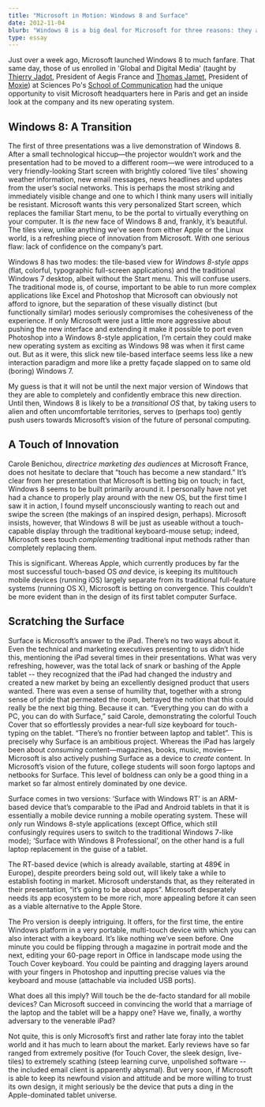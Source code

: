 ```yaml
---
title: "Microsoft in Motion: Windows 8 and Surface"
date: 2012-11-04
blurb: "Windows 8 is a big deal for Microsoft for three reasons: they are introducing a completely new user interface that challenges conventions solidified over the last 20 years, betting on the convergence of the tablet and the PC, and for the first time in their history, producing their own computing hardware."
type: essay
---
```


Just over a week ago, Microsoft launched Windows 8 to much fanfare. That same day, those of us enrolled in 'Global and Digital Media' (taught by [Thierry Jadot](https://twitter.com/thierryjadot), President of Aegis France and [Thomas Jamet](https://twitter.com/tomnever), President of [Moxie](https://twitter.com/moxieparis)) at Sciences Po's [School of Communication](http://sciencespo.from/edc) had the unique opportunity to visit Microsoft headquarters here in Paris and get an inside look at the company and its new operating system.

## Windows 8: A Transition
The first of three presentations was a live demonstration of Windows 8. After a small technological hiccup—the projector wouldn’t work and the presentation had to be moved to a different room—we were introduced to a very friendly-looking Start screen with brightly colored ‘live tiles’ showing weather information, new email messages, news headlines and updates from the user’s social networks. This is perhaps the most striking and immediately visible change and one to which I think many users will initially be resistant. Microsoft wants this very personalized Start screen, which replaces the familiar Start menu, to be the portal to virtually everything on your computer. It is _the_ new face of Windows 8 and, frankly, it’s beautiful. The tiles view, unlike anything we’ve seen from either Apple or the Linux world, is a refreshing piece of innovation from Microsoft. With one serious flaw: lack of confidence on the company’s part.

Windows 8 has two modes: the tile-based view for *Windows 8-style apps* (flat, colorful, typographic full-screen applications) and the traditional Windows 7 desktop, albeit without the Start menu. This will confuse users. The traditional mode is, of course, important to be able to run more complex applications like Excel and Photoshop that Microsoft can obviously not afford to ignore, but the separation of these visually distinct (but functionally similar) modes seriously compromises the cohesiveness of the experience. If only Microsoft were just a little more aggressive about pushing the new interface and extending it make it possible to port even Photoshop into a Windows 8-style application, I’m certain they could make new operating system as exciting as Windows 98 was when it first came out. But as it were, this slick new tile-based interface seems less like a new interaction paradigm and more like a pretty façade slapped on to same old (boring) Windows 7.

My guess is that it will not be until the next major version of Windows that they are able to completely and confidently embrace this new direction. Until then, Windows 8 is likely to be a *transitional OS* that, by taking users to alien and often uncomfortable territories, serves to (perhaps too) gently push users towards Microsoft’s vision of the future of personal computing.

## A Touch of Innovation
Carole Benichou, *directrice marketing des audiences* at Microsoft France, does not hesitate to declare that “touch has become a new standard.” It’s clear from her presentation that Microsoft is betting big on touch; in fact, Windows 8 seems to be built primarily around it. I personally have not yet had a chance to properly play around with the new OS, but the first time I saw it in action, I found myself unconsciously wanting to reach out and swipe the screen (the makings of an inspired design, perhaps). Microsoft insists, however, that Windows 8 will be just as useable without a touch-capable display through the traditional keyboard-mouse setup; indeed, Microsoft sees touch *complementing* traditional input methods rather than completely replacing them.

This is significant. Whereas Apple, which currently produces by far the most successful touch-based OS *and* device, is keeping its multitouch mobile devices (running iOS) largely separate from its traditional full-feature systems (running OS X), Microsoft is betting on convergence. This couldn’t be more evident than in the design of its first tablet computer Surface.

## Scratching the Surface
Surface is Microsoft’s answer to the iPad. There’s no two ways about it. Even the technical and marketing executives presenting to us didn’t hide this, mentioning the iPad several times in their presentations. What was very refreshing, however, was the total lack of snark or bashing of the Apple tablet -- they recognized that the iPad had changed the industry and created a new market by being an excellently designed product that users wanted. There was even a sense of humility that, together with a strong sense of pride that permeated the room, betrayed the notion that this could really be the next big thing. Because it can. “Everything you can do with a PC, you can do with Surface,” said Carole, demonstrating the colorful Touch Cover that so effortlessly provides a near-full size keyboard for touch-typing on the tablet. “There’s no frontier between laptop and tablet”.
This is precisely why Surface is an ambitious project. Whereas the iPad has largely been about *consuming* content—magazines, books, music, movies—Microsoft is also actively pushing Surface as a device to *create* content. In Microsoft’s vision of the future, college students will soon forgo laptops and netbooks for Surface. This level of boldness can only be a good thing in a market so far almost entirely dominated by one device.

Surface comes in two versions: ‘Surface with Windows RT’ is an ARM-based device that’s comparable to the iPad and Android tablets in that it is essentially a mobile device running a mobile operating system. These will *only* run Windows 8-style applications (except Office, which still confusingly requires users to switch to the traditional Windows 7-like mode); ‘Surface with Windows 8 Professional’, on the other hand is a full laptop replacement in the guise of a tablet.

The RT-based device (which is already available, starting at 489€ in Europe), despite preorders being sold out, will likely take a while to establish footing in market. Microsoft understands that, as they reiterated in their presentation, “it’s going to be about apps”. Microsoft desperately needs its app ecosystem to be more rich, more appealing before it can seen as a viable alternative to the Apple Store.

The Pro version is deeply intriguing. It offers, for the first time, the entire Windows platform in a very portable, multi-touch device with which you can also interact with a keyboard. It’s like nothing we’ve seen before. One minute you could be flipping through a magazine in portrait mode and the next, editing your 60-page report in Office in landscape mode using the Touch Cover keyboard. You could be painting and dragging layers around with your fingers in Photoshop and inputting precise values via the keyboard and mouse (attachable via included USB ports).

What does all this imply? Will touch be the de-facto standard for all mobile devices? Can Microsoft succeed in convincing the world that a marriage of the laptop and the tablet will be a happy one? Have we, finally, a worthy adversary to the venerable iPad?

Not quite, this is only Microsoft’s first and rather late foray into the tablet world and it has much to learn about the market. Early reviews have so far ranged from extremely positive (for Touch Cover, the sleek design, live-tiles) to extremely scathing (steep learning curve, unpolished software -- the included email client is apparently abysmal). But very soon, if Microsoft is able to keep its newfound vision and attitude and be more willing to trust its own design, it might seriously be the device that puts a ding in the Apple-dominated tablet universe.
